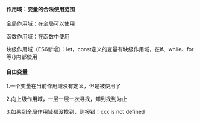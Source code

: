 #### 作用域：变量的合法使用范围

全局作用域：在全局可以使用

函数作用域：在函数中使用

块级作用域（ES6新增）：let，const定义的变量有块级作用域，在if、while、for等{}内部使用

#### 自由变量

1.一个变量在当前作用域没有定义，但是被使用了

2.向上级作用域，一层一层一次寻找，知到找到为止

3.如果到全局作用域都没找到，则报错：xxx is not defined